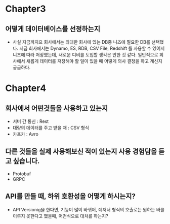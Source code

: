 # Chapter3

## 어떻게 데이터베이스를 선정하는지
- 사실 지금까지으 회사에서는 최대한 회사에 있는 DB중 니즈에 필요한 DB를 선택했다. 지금 회사에서는 Dynamo, ES, RDB, CSV File, Redshift 를 사용할 수 있어서 니즈에 따라 저장했는데, 새로운 디비를 도입할 생각은 안한 것 같다. 일반적으로 회사에서 새롭게 데이터를 저장해야 할 일이 있을 때 어떻게 의사 결정을 하고 계신지 궁금하다.

# Chapter4
## 회사에서 어떤것들을 사용하고 있는지
- 서버 간 통신 : Rest
- 대량의 데이터를 주고 받을 때 :  CSV 형식
- 카프카 :  Avro

## 다른 것들을 실제 사용해보신 적이 있는지 사용 경험담을 듣고 싶습니다.
- Protobuf
- GRPC 

## API를 만들 때, 하위 호환성을 어떻게 하시는지?
- API Versionig을 한다면, 기능이 많이 바뀌어, 예저너 형식의 호출로는 원하는 바를 이루지 못한다고 했을때, 어떤식으로 대처를 하는지?
